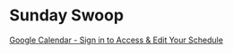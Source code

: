 # Sunday Swoop

[Google Calendar - Sign in to Access & Edit Your Schedule](http://www.google.com/calendar/event?action=TEMPLATE&text=Sunday%20Swoop&dates=20230108T160000Z/20230108T181500Z&details=This%20Sunday%2C%20FedExVG%20is%20headed%20to%20Vienna%2C%20Austria.%20Come%20join%20us%20on%20this%20quick%20hop%20from%20East%20Midlands%20in%20the%20trusty%20MD11F.%20%0A%0APrater%20Amusement%20Park%20in%20the%20heart%20of%20Vienna%20requires%20parts%20for%20their%20Ferris%20wheel%20to%20be%20transported%20as%20fast%20as%20possible%20so%20the%20park%20can%20reopen%20the%20attraction%20to%20paying%20guests.%20%0A%0ADeparture%3A%20EGNX%20%0A%0AArrival%3A%20LOWW%20%0A%0AAircraft%3A%20FedEx%20MD1...&location=)

